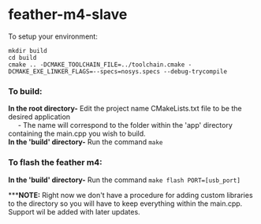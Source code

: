 # feather-m4-slave
To setup your environment:
```
mkdir build
cd build
cmake .. -DCMAKE_TOOLCHAIN_FILE=../toolchain.cmake -DCMAKE_EXE_LINKER_FLAGS=--specs=nosys.specs --debug-trycompile
```

### To build:<br />
**In the root directory-** Edit the project name CMakeLists.txt file to be the desired application <br />
&nbsp;&nbsp;&nbsp;&nbsp;&nbsp;- The name will correspond to the folder within the 'app' directory containing the main.cpp you wish to build. <br />
**In the 'build' directory-** Run the command `make` <br />

### To flash the feather m4:<br />
**In the 'build' directory-** Run the command `make flash PORT=[usb_port]`<br />

**\***NOTE:** Right now we don't have a procedure for adding custom libraries to the directory so you will have to keep everything within the main.cpp. Support wil be added with later updates.
